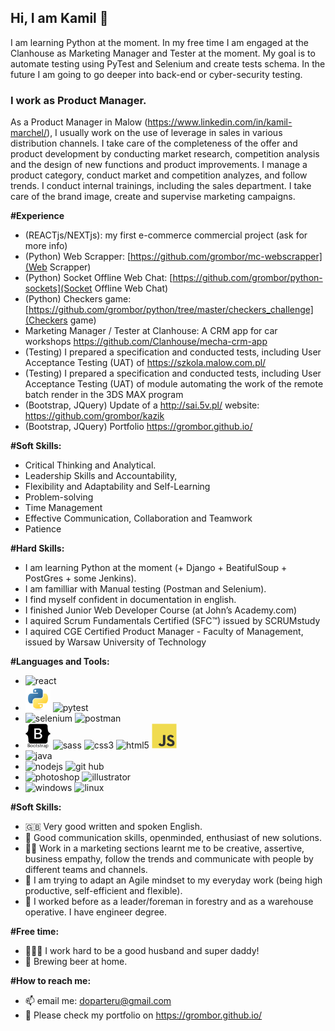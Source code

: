 ## Hi, I am Kamil 🤗
I am learning Python at the moment. In my free time I am engaged at the Clanhouse as Marketing Manager and Tester at the moment. My goal is to automate testing using PyTest and Selenium and create tests schema. In the future I am going to go deeper into back-end or cyber-security testing.

### I work as Product Manager. ###
As a Product Manager in Malow (https://www.linkedin.com/in/kamil-marchel/), I usually work on the use of leverage in sales in various distribution channels. I take care of the completeness of the offer and product development by conducting market research, competition analysis and the design of new functions and product improvements. I manage a product category, conduct market and competition analyzes, and follow trends. I conduct internal trainings, including the sales department. I take care of the brand image, create and supervise marketing campaigns.

<!--
**grombor/grombor** is a ✨ _special_ ✨ repository because its `README.md` (this file) appears on your GitHub profile.

Here are some ideas to get you started:

- 🔭 I’m currently working on ...
- 🌱 I’m currently learning ...
- 👯 I’m looking to collaborate on ...
- 🤔 I’m looking for help with ...
- 💬 Ask me about ...
- 📫 How to reach me: ...
- 😄 Pronouns: ...
- ⚡ Fun fact: ...
-->

**#Experience**
- (REACTjs/NEXTjs): my first e-commerce commercial project (ask for more info)
- (Python) Web Scrapper: [https://github.com/grombor/mc-webscrapper](Web Scrapper)
- (Python) Socket Offline Web Chat: [https://github.com/grombor/python-sockets](Socket Offline Web Chat)
- (Python) Checkers game: [https://github.com/grombor/python/tree/master/checkers_challenge](Checkers game)
- Marketing Manager / Tester at Clanhouse: A CRM app for car workshops https://github.com/Clanhouse/mecha-crm-app
- (Testing) I prepared a specification and conducted tests, including User Acceptance Testing (UAT) of https://szkola.malow.com.pl/
- (Testing) I prepared a specification and conducted tests, including User Acceptance Testing (UAT) of module automating the work of the remote batch render in the 3DS MAX program
- (Bootstrap, JQuery) Update of a http://sai.5v.pl/ website: https://github.com/grombor/kazik
- (Bootstrap, JQuery) Portfolio https://grombor.github.io/

**#Soft Skills:**
- Critical Thinking and Analytical.
- Leadership Skills and Accountability,
- Flexibility and Adaptability and Self-Learning
- Problem-solving
- Time Management
- Effective Communication, Collaboration and Teamwork
- Patience

**#Hard Skills:**
- I am learning Python at the moment (+ Django + BeatifulSoup + PostGres + some Jenkins).
- I am familliar with Manual testing (Postman and Selenium). 
- I find myself confident in documentation in english.
- I finished Junior Web Developer Course (at John’s Academy.com)
- I aquired Scrum Fundamentals Certified (SFC™) issued by SCRUMstudy 
- I aquired CGE Certified Product Manager - Faculty of Management, issued by Warsaw University of Technology

**#Languages and Tools:**
* <img src="https://cdn.jsdelivr.net/gh/devicons/devicon/icons/react/react-original.svg" alt="react" width="40" height="40" /> <img href="https://cdn.jsdelivr.net/gh/devicons/devicon@v2.15.1/devicon.min.css" />
* <img src="https://github.com/devicons/devicon/blob/master/icons/python/python-original.svg" alt="python" width="40" height="40" /> <img src="https://cdn.jsdelivr.net/gh/devicons/devicon/icons/pytest/pytest-original-wordmark.svg" alt="pytest" width="40" height="40" />
* <img src="https://raw.githubusercontent.com/detain/svg-logos/780f25886640cef088af994181646db2f6b1a3f8/svg/selenium-logo.svg" alt="selenium" width="40" height="40"/> <img src="https://www.vectorlogo.zone/logos/getpostman/getpostman-icon.svg" alt="postman" width="40" height="40"/>
* <img src="https://raw.githubusercontent.com/devicons/devicon/master/icons/bootstrap/bootstrap-plain-wordmark.svg" alt="bootstrap" width="40" height="40"/> <img src="https://cdn.jsdelivr.net/gh/devicons/devicon/icons/sass/sass-original.svg" alt="sass" width="40" height="40"/> <img src="https://cdn.jsdelivr.net/gh/devicons/devicon/icons/css3/css3-original.svg" alt="css3" width="40" height="40"/> <img src="https://cdn.jsdelivr.net/gh/devicons/devicon/icons/html5/html5-original.svg" alt="html5" width="40" height="40"/> <img src="https://raw.githubusercontent.com/devicons/devicon/master/icons/javascript/javascript-original.svg" alt="javascript" width="40" height="40"/>
* <img src="https://cdn.jsdelivr.net/gh/devicons/devicon/icons/java/java-original.svg" alt="java" width="40" height="40" />
* <img src="https://cdn.jsdelivr.net/gh/devicons/devicon/icons/npm/npm-original-wordmark.svg" alt="nodejs" width="40" height="40"/> <img src="https://cdn.jsdelivr.net/gh/devicons/devicon/icons/github/github-original.svg"  alt="git hub" width="40" height="40"/>
* <img src="https://cdn.jsdelivr.net/gh/devicons/devicon/icons/photoshop/photoshop-line.svg" alt="photoshop" width="40" height="40" /> <img src="https://cdn.jsdelivr.net/gh/devicons/devicon/icons/illustrator/illustrator-line.svg" alt="illustrator" width="40" height="40" />
* <img src="https://cdn.jsdelivr.net/gh/devicons/devicon/icons/windows8/windows8-original.svg" alt="windows" width="40" height="40"/> <img src="https://cdn.jsdelivr.net/gh/devicons/devicon/icons/linux/linux-original.svg" alt="linux" width="40" height="40"/>
  

**#Soft Skills:**
- 🇬🇧 Very good written and spoken English. 
- 📢 Good communication skills, openminded, enthusiast of new solutions.
- 👨‍💼 Work in a marketing sections learnt me to be creative, assertive, business empathy, follow the trends and communicate with people by different teams and channels.
- 🤔 I am trying to adapt an Agile mindset to my everyday work (being high productive, self-efficient and flexible).
- 👷 I worked before as a leader/foreman in forestry and as a warehouse operative. I have engineer degree.
 
**#Free time:**
- 👨‍👨‍👧 I work hard to be a good husband and super daddy!
- 🍺 Brewing beer at home.


**#How to reach me:**
- 📫 email me: doparteru@gmail.com
- 🔗 Please check my portfolio on https://grombor.github.io/ 

